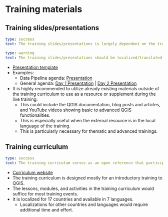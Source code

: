 # Training materials

## Training slides/presentations

```yaml remark
type: success
text: The training slides/presentations is largely dependent on the training agenda.
```

```yaml remark
type: warning
text: The training slides/presentations should be localized/translated to the language of the training.
```
- [Presentation template](https://docs.google.com/presentation/d/14AnGIJcgO0YL5saVAXs4MUb6rxjojdjawS9qFYNkokg/edit?usp=sharing)
- Examples:
    - Data Pipeline agenda: [Presentation](https://docs.google.com/presentation/d/10ChRupGTYuNdMiyXCP2OZpCfdIZ-HtlBPQEKTvc7laM/edit?usp=sharing)
    - General agenda: [Day 1 Presentation](https://docs.google.com/presentation/d/1xBRCHT-C0AlGYByC1pyIYGURwoHUCd_Ic95zWuGGd-M/edit?usp=sharing) | [Day 2 Presentation](https://docs.google.com/presentation/d/1M0VdlmWcn4-zzQiALDKhfmWQbyrhMtpbEIPI33R0Ywo/edit?usp=sharing)
- It is highly recommended to utilize already existing materials outside of the training curriculum to use as a resource or supplement during the live training. 
    - This could include the QGIS documentation, blog posts and articles, and YouTube videos showing basic to advanced QGIS functionalities. 
    - This is especially useful when the external resource is in the local language of the training.
    - This is particularly necessary for thematic and advanced trainings.

## Training curriculum
```yaml remark
type: success
text: The training curriculum serves as an open reference that participants can utilize even beyond the training.
```
- [Curriculum website](https://school-of-data.github.io/GIS-curriculum/)
- The training curriculum is designed mostly for an introductory training to QGIS.
- The lessons, modules, and activities in the training curriculum would suffice for most training events.
- It is localized for 17 countries and available in 7 languages.
    - Localizations for other countries and languages would require additional time and effort.